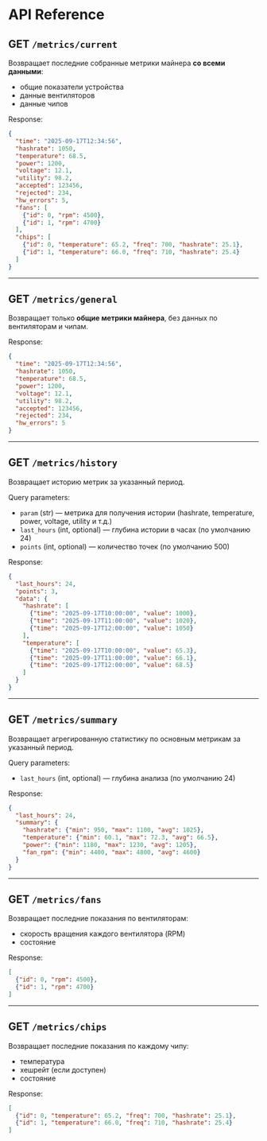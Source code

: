 # API Reference

## GET `/metrics/current`
Возвращает последние собранные метрики майнера **со всеми данными**:  
- общие показатели устройства  
- данные вентиляторов  
- данные чипов  

Response:  
```json
{
  "time": "2025-09-17T12:34:56",
  "hashrate": 1050,
  "temperature": 68.5,
  "power": 1200,
  "voltage": 12.1,
  "utility": 98.2,
  "accepted": 123456,
  "rejected": 234,
  "hw_errors": 5,
  "fans": [
    {"id": 0, "rpm": 4500},
    {"id": 1, "rpm": 4700}
  ],
  "chips": [
    {"id": 0, "temperature": 65.2, "freq": 700, "hashrate": 25.1},
    {"id": 1, "temperature": 66.0, "freq": 710, "hashrate": 25.4}
  ]
}
```

---

## GET `/metrics/general`
Возвращает только **общие метрики майнера**, без данных по вентиляторам и чипам.  

Response:  
```json
{
  "time": "2025-09-17T12:34:56",
  "hashrate": 1050,
  "temperature": 68.5,
  "power": 1200,
  "voltage": 12.1,
  "utility": 98.2,
  "accepted": 123456,
  "rejected": 234,
  "hw_errors": 5
}
```

---

## GET `/metrics/history`
Возвращает историю метрик за указанный период.  

Query parameters:  
- `param` (str) — метрика для получения истории (hashrate, temperature, power, voltage, utility и т.д.)  
- `last_hours` (int, optional) — глубина истории в часах (по умолчанию 24)  
- `points` (int, optional) — количество точек (по умолчанию 500)  

Response:  
```json
{
  "last_hours": 24,
  "points": 3,
  "data": {
    "hashrate": [
      {"time": "2025-09-17T10:00:00", "value": 1000},
      {"time": "2025-09-17T11:00:00", "value": 1020},
      {"time": "2025-09-17T12:00:00", "value": 1050}
    ],
    "temperature": [
      {"time": "2025-09-17T10:00:00", "value": 65.3},
      {"time": "2025-09-17T11:00:00", "value": 66.1},
      {"time": "2025-09-17T12:00:00", "value": 68.5}
    ]
  }
}
``` 

---

## GET `/metrics/summary`
Возвращает агрегированную статистику по основным метрикам за указанный период.  

Query parameters:  
- `last_hours` (int, optional) — глубина анализа (по умолчанию 24)  

Response:  
```json
{
  "last_hours": 24,
  "summary": {
    "hashrate": {"min": 950, "max": 1100, "avg": 1025},
    "temperature": {"min": 60.1, "max": 72.3, "avg": 66.5},
    "power": {"min": 1180, "max": 1230, "avg": 1205},
    "fan_rpm": {"min": 4400, "max": 4800, "avg": 4600}
  }
}
``` 

---

## GET `/metrics/fans`
Возвращает последние показания по вентиляторам:  
- скорость вращения каждого вентилятора (RPM)  
- состояние  

Response:  
```json
[
  {"id": 0, "rpm": 4500},
  {"id": 1, "rpm": 4700}
]
``` 

---

## GET `/metrics/chips`
Возвращает последние показания по каждому чипу:  
- температура  
- хешрейт (если доступен)  
- состояние  

Response:  
```json
[
  {"id": 0, "temperature": 65.2, "freq": 700, "hashrate": 25.1},
  {"id": 1, "temperature": 66.0, "freq": 710, "hashrate": 25.4}
]
```
